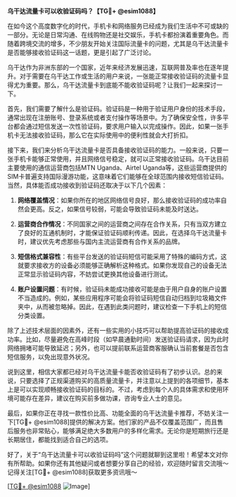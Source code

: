 **乌干达流量卡可以收验证码吗？【TG💪+ @esim1088】**

在如今这个高度数字化的时代，手机卡和网络服务已经成为我们生活中不可或缺的一部分。无论是日常沟通、在线购物还是社交娱乐，手机卡都扮演着重要角色。而随着跨境交流的增多，不少朋友开始关注国际流量卡的问题，尤其是乌干达流量卡是否能够接收验证码这一话题，更是引起了广泛讨论。

乌干达作为非洲东部的一个国家，近年来经济发展迅速，互联网普及率也在逐年提升。对于需要在乌干达工作或生活的用户来说，一张能正常接收验证码的流量卡显得尤为重要。那么，乌干达流量卡到底能不能收验证码呢？让我们一起来探讨一下。

首先，我们需要了解什么是验证码。验证码是一种用于验证用户身份的技术手段，通常出现在注册账号、登录系统或者支付操作等场景中。为了确保安全性，许多平台都会通过短信发送一次性验证码，要求用户输入以完成操作。因此，如果一张手机卡无法接收验证码，那么它在实际使用中的便利性就会大打折扣。

接下来，我们来分析乌干达流量卡是否具备接收验证码的能力。一般来说，只要一张手机卡能够正常使用，并且网络信号稳定，就可以正常接收验证码。乌干达目前主要使用的通信运营商包括MTN Uganda、Airtel Uganda等，这些运营商提供的SIM卡普遍支持国际漫游功能，这意味着它们能够在全球范围内接收短信验证码。当然，具体能否成功接收到验证码还取决于以下几个因素：

1. **网络覆盖情况**：如果你所在的地区网络信号良好，那么接收验证码的成功率自然会更高。反之，如果信号较弱，可能会导致验证码未能及时送达。
   
2. **运营商合作情况**：不同国家之间的运营商之间存在合作关系，只有当双方建立了良好的互通机制时，才能保证验证码顺利传递。因此，在选择乌干达流量卡时，建议优先考虑那些与国内主流运营商有合作关系的品牌。

3. **短信格式兼容性**：有些平台发送的验证码短信可能采用了特殊的编码方式，这就要求接收方的设备必须能够正确解析这种格式。如果你发现自己的设备无法正常显示验证码内容，不妨尝试更换其他设备进行测试。

4. **账户设置问题**：有时候，验证码未能成功接收可能是由于用户自身的账户设置不当造成的。例如，某些应用程序可能会将验证码短信自动归档到垃圾箱文件夹中，从而被忽略掉。因此，在遇到此类问题时，建议检查一下手机上的短信分类设置。

除了上述技术层面的因素外，还有一些实用的小技巧可以帮助提高验证码的接收成功率。比如，尽量避免在高峰时段（如早晨通勤时间）发送验证码请求，因为此时网络拥堵可能导致延迟；另外，也可以提前联系运营商客服确认当前套餐是否包含短信服务，以免出现意外状况。

说到这里，相信大家都已经对乌干达流量卡能否收验证码有了初步认识。总的来说，只要选择了正规渠道购买的高质量流量卡，并注意以上提到的各项细节，基本上是可以实现顺畅接收验证码的目标的。不过，考虑到每个人的具体需求和使用环境可能存在差异，建议在购买前多做功课，咨询专业人士的意见。

最后，如果你正在寻找一款性价比高、功能全面的乌干达流量卡推荐，不妨关注一下[TG💪+ @esim1088]提供的解决方案。他们家的产品不仅覆盖范围广，而且售后服务也非常贴心，能够满足绝大多数用户的多样化需求。无论你是短期旅行还是长期居住，都能找到适合自己的选项。

好了，关于“乌干达流量卡可以收验证码吗”这个问题就聊到这里啦！希望本文对你有所帮助。如果你还有其他疑问或者想要分享自己的经验，欢迎随时留言交流哦～记得关注[TG💪+ @esim1088]获取更多资讯哦～

[[TG💪+ @esim1088](https://t.me/s/esim1088) ![Image](https://i.postimg.cc/4NQfJmqS/Snipaste-2025-05-13-00-14-12.png)]